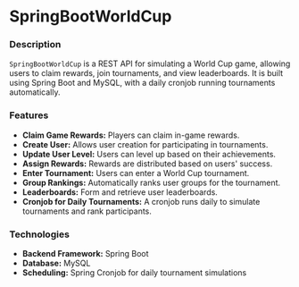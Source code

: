 # SpringBootWorldCup

### Description

`SpringBootWorldCup` is a REST API for simulating a World Cup game, allowing users to claim rewards, join tournaments, and view leaderboards. It is built using Spring Boot and MySQL, with a daily cronjob running tournaments automatically.

### Features

- **Claim Game Rewards:** Players can claim in-game rewards.
- **Create User:** Allows user creation for participating in tournaments.
- **Update User Level:** Users can level up based on their achievements.
- **Assign Rewards:** Rewards are distributed based on users' success.
- **Enter Tournament:** Users can enter a World Cup tournament.
- **Group Rankings:** Automatically ranks user groups for the tournament.
- **Leaderboards:** Form and retrieve user leaderboards.
- **Cronjob for Daily Tournaments:** A cronjob runs daily to simulate tournaments and rank participants.

### Technologies

- **Backend Framework:** Spring Boot
- **Database:** MySQL
- **Scheduling:** Spring Cronjob for daily tournament simulations
